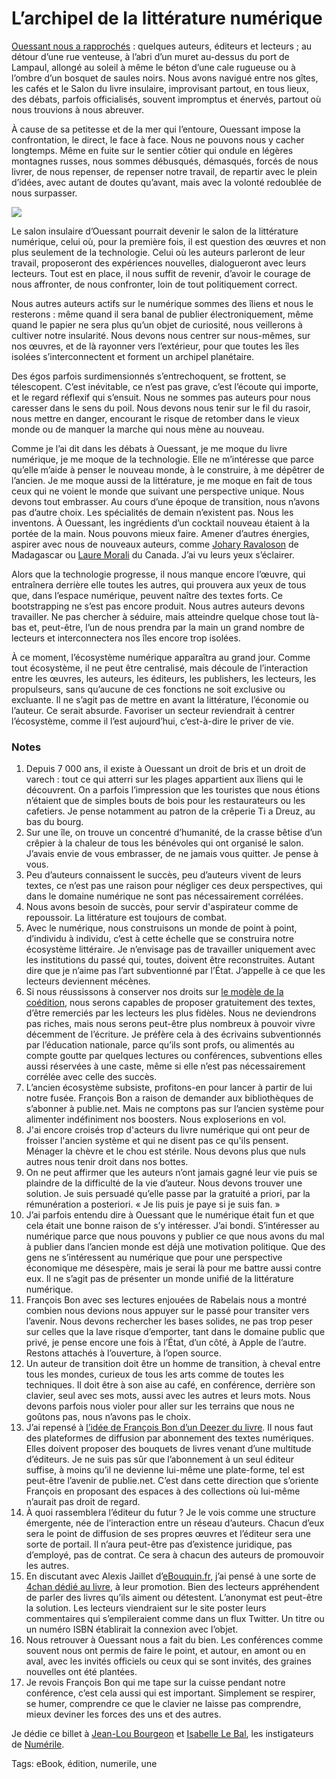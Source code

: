 # L’archipel de la littérature numérique

[Ouessant nous a rapprochés](http://blog.tcrouzet.com/2010/08/20/numerile/) : quelques auteurs, éditeurs et lecteurs ; au détour d’une rue venteuse, à l’abri d’un muret au-dessus du port de Lampaul, allongé au soleil à même le béton d’une cale rugueuse ou à l’ombre d’un bosquet de saules noirs. Nous avons navigué entre nos gîtes, les cafés et le Salon du livre insulaire, improvisant partout, en tous lieux, des débats, parfois officialisés, souvent impromptus et énervés, partout où nous trouvions à nous abreuver.

À cause de sa petitesse et de la mer qui l’entoure, Ouessant impose la confrontation, le direct, le face à face. Nous ne pouvons nous y cacher longtemps. Même en fuite sur le sentier côtier qui ondule en légères montagnes russes, nous sommes débusqués, démasqués, forcés de nous livrer, de nous repenser, de repenser notre travail, de repartir avec le plein d’idées, avec autant de doutes qu’avant, mais avec la volonté redoublée de nous surpasser.

![](http://blog.tcrouzet.comhttps://tcrouzet.com/images_tc/2010/08/ouessant-450x448.jpg)

Le salon insulaire d’Ouessant pourrait devenir le salon de la littérature numérique, celui où, pour la première fois, il est question des œuvres et non plus seulement de la technologie. Celui où les auteurs parleront de leur travail, proposeront des expériences nouvelles, dialogueront avec leurs lecteurs. Tout est en place, il nous suffit de revenir, d’avoir le courage de nous affronter, de nous confronter, loin de tout politiquement correct.

Nous autres auteurs actifs sur le numérique sommes des îliens et nous le resterons : même quand il sera banal de publier électroniquement, même quand le papier ne sera plus qu’un objet de curiosité, nous veillerons à cultiver notre insularité. Nous devons nous centrer sur nous-mêmes, sur nos œuvres, et de là rayonner vers l’extérieur, pour que toutes les îles isolées s’interconnectent et forment un archipel planétaire.

Des égos parfois surdimensionnés s’entrechoquent, se frottent, se télescopent. C’est inévitable, ce n’est pas grave, c’est l’écoute qui importe, et le regard réflexif qui s’ensuit. Nous ne sommes pas auteurs pour nous caresser dans le sens du poil. Nous devons nous tenir sur le fil du rasoir, nous mettre en danger, encourant le risque de retomber dans le vieux monde ou de manquer la marche qui nous mène au nouveau.

Comme je l’ai dit dans les débats à Ouessant, je me moque du livre numérique, je me moque de la technologie. Elle ne m’intéresse que parce qu’elle m’aide à penser le nouveau monde, à le construire, à me dépêtrer de l’ancien. Je me moque aussi de la littérature, je me moque en fait de tous ceux qui ne voient le monde que suivant une perspective unique. Nous devons tout embrasser. Au cours d’une époque de transition, nous n’avons pas d’autre choix. Les spécialités de demain n’existent pas. Nous les inventons. À Ouessant, les ingrédients d’un cocktail nouveau étaient à la portée de la main. Nous pouvons mieux faire. Amener d’autres énergies, aspirer avec nous de nouveaux auteurs, comme [Johary Ravaloson](http://www.amazon.fr/s?_encoding=UTF8&search-alias=books-fr&field-author=Johary%20Ravaloson) de Madagascar ou [Laure Morali](http://www.facebook.com/profile.php?id=696535414&ref=ts) du Canada. J’ai vu leurs yeux s’éclairer.

Alors que la technologie progresse, il nous manque encore l’œuvre, qui entraînera derrière elle toutes les autres, qui prouvera aux yeux de tous que, dans l’espace numérique, peuvent naître des textes forts. Ce bootstrapping ne s’est pas encore produit. Nous autres auteurs devons travailler. Ne pas chercher à séduire, mais atteindre quelque chose tout là-bas et, peut-être, l’un de nous prendra par la main un grand nombre de lecteurs et interconnectera nos îles encore trop isolées.

À ce moment, l’écosystème numérique apparaîtra au grand jour. Comme tout écosystème, il ne peut être centralisé, mais découle de l’interaction entre les œuvres, les auteurs, les éditeurs, les publishers, les lecteurs, les propulseurs, sans qu’aucune de ces fonctions ne soit exclusive ou excluante. Il ne s’agit pas de mettre en avant la littérature, l’économie ou l’auteur. Ce serait absurde. Favoriser un secteur reviendrait à centrer l’écosystème, comme il l’est aujourd’hui, c’est-à-dire le priver de vie.

### Notes

1. Depuis 7 000 ans, il existe à Ouessant un droit de bris et un droit de varech : tout ce qui atterri sur les plages appartient aux îliens qui le découvrent. On a parfois l’impression que les touristes que nous étions n’étaient que de simples bouts de bois pour les restaurateurs ou les cafetiers. Je pense notamment au patron de la crêperie Ti a Dreuz, au bas du bourg.
2. Sur une île, on trouve un concentré d’humanité, de la crasse bêtise d’un crêpier à la chaleur de tous les bénévoles qui ont organisé le salon. J’avais envie de vous embrasser, de ne jamais vous quitter. Je pense à vous.
3. Peu d’auteurs connaissent le succès, peu d’auteurs vivent de leurs textes, ce n’est pas une raison pour négliger ces deux perspectives, qui dans le domaine numérique ne sont pas nécessairement corrélées.
4. Nous avons besoin de succès, pour servir d'aspirateur comme de repoussoir. La littérature est toujours de combat.
5. Avec le numérique, nous construisons un monde de point à point, d’individu à individu, c’est à cette échelle que se construira notre écosystème littéraire. Je n’envisage pas de travailler uniquement avec les institutions du passé qui, toutes, doivent être reconstruites. Autant dire que je n’aime pas l’art subventionné par l’État. J’appelle à ce que les lecteurs deviennent mécènes.
6. Si nous réussissons à conserver nos droits sur [le modèle de la coédition](http://blog.tcrouzet.com/2010/08/21/a-quoi-ressemble-l%E2%80%99edition-a-rien/), nous serons capables de proposer gratuitement des textes, d’être remerciés par les lecteurs les plus fidèles. Nous ne deviendrons pas riches, mais nous serons peut-être plus nombreux à pouvoir vivre décemment de l’écriture. Je préfère cela à des écrivains subventionnés par l’éducation nationale, parce qu’ils sont profs, ou alimentés au compte goutte par quelques lectures ou conférences, subventions elles aussi réservées à une caste, même si elle n’est pas nécessairement corrélée avec celle des succès.
7. L’ancien écosystème subsiste, profitons-en pour lancer à partir de lui notre fusée. François Bon a raison de demander aux bibliothèques de s’abonner à publie.net. Mais ne comptons pas sur l’ancien système pour alimenter indéfiniment nos boosters. Nous exploserions en vol.
8. J'ai encore croisés trop d'acteurs du livre numérique qui ont peur de froisser l'ancien système et qui ne disent pas ce qu'ils pensent. Ménager la chèvre et le chou est stérile. Nous devons plus que nuls autres nous tenir droit dans nos bottes.
9. On ne peut affirmer que les auteurs n’ont jamais gagné leur vie puis se plaindre de la difficulté de la vie d’auteur. Nous devons trouver une solution. Je suis persuadé qu’elle passe par la gratuité a priori, par la rémunération a posteriori. « Je lis puis je paye si je suis fan. »
10. J’ai parfois entendu dire à Ouessant que le numérique était fun et que cela était une bonne raison de s’y intéresser. J’ai bondi. S’intéresser au numérique parce que nous pouvons y publier ce que nous avons du mal à publier dans l’ancien monde est déjà une motivation politique. Que des gens ne s’intéressent au numérique que pour une perspective économique me désespère, mais je serai là pour me battre aussi contre eux. Il ne s’agit pas de présenter un monde unifié de la littérature numérique.
11. François Bon avec ses lectures enjouées de Rabelais nous a montré combien nous devions nous appuyer sur le passé pour transiter vers l’avenir. Nous devons rechercher les bases solides, ne pas trop peser sur celles que la lave risque d’emporter, tant dans le domaine public que privé, je pense encore une fois à l’État, d’un côté, à Apple de l’autre. Restons attachés à l’ouverture, à l’open source.
12. Un auteur de transition doit être un homme de transition, à cheval entre tous les mondes, curieux de tous les arts comme de toutes les techniques. Il doit être à son aise au café, en conférence, derrière son clavier, seul avec ses mots, aussi avec les autres et leurs mots. Nous devons parfois nous violer pour aller sur les terrains que nous ne goûtons pas, nous n’avons pas le choix.
13. J’ai repensé à [l’idée de François Bon d’un Deezer du livre](http://www.tierslivre.net/spip/spip.php?article2227). Il nous faut des plateformes de diffusion par abonnement des textes numériques. Elles doivent proposer des bouquets de livres venant d’une multitude d’éditeurs. Je ne suis pas sûr que l’abonnement à un seul éditeur suffise, à moins qu’il ne devienne lui-même une plate-forme, tel est peut-être l’avenir de publie.net. C’est dans cette direction que s’oriente François en proposant des espaces à des collections où lui-même n’aurait pas droit de regard.
14. À quoi rassemblera l’éditeur du futur ? Je le vois comme une structure émergente, née de l’interaction entre un réseau d’auteurs. Chacun d’eux sera le point de diffusion de ses propres œuvres et l’éditeur sera une sorte de portail. Il n’aura peut-être pas d’existence juridique, pas d’employé, pas de contrat. Ce sera à chacun des auteurs de promouvoir les autres.
15. En discutant avec Alexis Jaillet d’[eBouquin.fr](http://www.ebouquin.fr/), j’ai pensé à une sorte de [4chan dédié au livre](http://boards.4chan.org/lit/), à leur promotion. Bien des lecteurs appréhendent de parler des livres qu’ils aiment ou détestent. L’anonymat est peut-être la solution. Les lecteurs viendraient sur le site poster leurs commentaires qui s’empileraient comme dans un flux Twitter. Un titre ou un numéro ISBN établirait la connexion avec l’objet.
16. Nous retrouver à Ouessant nous a fait du bien. Les conférences comme souvent nous ont permis de faire le point, et autour, en amont ou en aval, avec les invités officiels ou ceux qui se sont invités, des graines nouvelles ont été plantées.
17. Je revois François Bon qui me tape sur la cuisse pendant notre conférence, c’est cela aussi qui est important. Simplement se respirer, se humer, comprendre ce que le clavier ne laisse pas comprendre, mieux deviner les forces des uns et des autres.

Je dédie ce billet à [Jean-Lou Bourgeon](http://twitter.com/jeanloub) et [Isabelle Le Bal](http://isabellelebal.over-blog.fr/), les instigateurs de [Numérile](http://twitter.com/#search?q=numerile).

Tags: eBook, édition, numerile, une